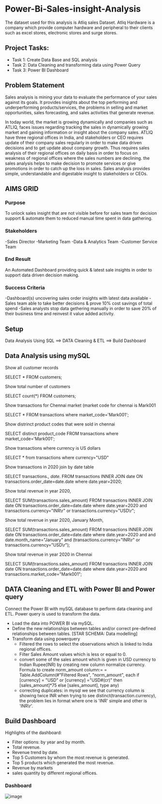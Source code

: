 # Power-Bi-Sales-insight-Analysis
The dataset used for this analysis is Atliq sales Dataset. Atliq Hardware is a company which provide computer hardware and peripheral to their clients such as excel stores, electronic stores and surge stores.

## Project Tasks:
- Task 1: Create Data Base and SQL analysis
- Task 2: Data Cleaning and transforming data using Power Query
- Task 3: Power BI Dashboard

## Problem Statement

Sales analysis is mining your data to evaluate the performance of your sales against its goals. It provides insights about the top performing and underperforming products/services, the problems in selling and market opportunities, sales forecasting, and sales activities that generate revenue.

In today world, the market is growing dynamically and companies such as ATLIQ, faces issues regarding tracking the sales in dynamically growing market and gaining information or insight about the company sales. ATLIQ have three regional offices in India, and stakeholders or CEO requires update of their company sales regularly in order to make data driven decisions and to get update about company growth. Thus requires sales analysis of their regional offices on daily basis in order to focus on weakness of regional offices where the sales numbers are declining. the sales analysis helps to make decision to promote services or give promotions in order to catch up the loss in sales. Sales analysis provides simple, understandable and digestable insight to stakeholders or CEOs.

## AIMS GRID

### Purpose
To unlock sales insight that are not visible before for sales team for decision support & automate them to reduced manual time spent in data gathering.
### Stakeholders
-Sales Director
-Marketing Team
-Data & Analytics Team
-Customer Service Team
### End Result
An Automated Dashboard providing quick & latest sale insights in order to support data driven decision making.
### Success Criteria
-Dashboard(s) uncovering sales order insights with latest data available
-Sales team able to take better decisions & prove 10% cost savings of total spend
-Sales analysts stop data gethering manually in order to save 20% of their business time and reinvest it value added activity.


## Setup

Data Analysis Using SQL ==>  DATA Cleaning & ETL ==> Build Dashboard

## Data Analysis using mySQL
Show all customer records

SELECT * FROM customers;

Show total number of customers

SELECT count(*) FROM customers;

Show transactions for Chennai market (market code for chennai is Mark001

SELECT * FROM transactions where market_code='Mark001';

Show distrinct product codes that were sold in chennai

SELECT distinct product_code FROM transactions where market_code='Mark001';

Show transactions where currency is US dollars

SELECT * from transactions where currency="USD"

Show transactions in 2020 join by date table

SELECT transactions.*, date.* FROM transactions INNER JOIN date ON transactions.order_date=date.date where date.year=2020;

Show total revenue in year 2020,

SELECT SUM(transactions.sales_amount) FROM transactions INNER JOIN date ON transactions.order_date=date.date where date.year=2020 and transactions.currency="INR\r" or transactions.currency="USD\r";

Show total revenue in year 2020, January Month,

SELECT SUM(transactions.sales_amount) FROM transactions INNER JOIN date ON transactions.order_date=date.date where date.year=2020 and and date.month_name="January" and (transactions.currency="INR\r" or transactions.currency="USD\r");

Show total revenue in year 2020 in Chennai

SELECT SUM(transactions.sales_amount) FROM transactions INNER JOIN date ON transactions.order_date=date.date where date.year=2020 and transactions.market_code="Mark001";

## DATA Cleaning and ETL with Power BI and Power query
Connect the Power BI with mySQL database to perform data cleaning and ETL. Power query is used to transform the data.

- Load the data into POWER BI via mySQL.
- Define the new relationships between tables and/or correct pre-defined relationships between tables. [STAR SCHEMA: Data modelling]
- Transform data using powerquery
  - Filtered the rows to select the observations which is linked to India regional offices.
  - Filter Sales Amount values which is less or equal to 0.
  - convert some of the sales amount which is given in USD currency to Indian Rupee(INR) by creating new column normalize        currency. Formula to create norm_amount column:=
  = Table.AddColumn(#"Filtered Rows", "norm_amount", each if [currency] = "USD" or [currency] ="USD#(cr)" then [sales_amount]*75 else [sales_amount], type any)
  - correcting duplicates: in mysql we see that currency column is showing twice INR when trying to see distinct(transaction.currency), the problem lies in format where one is 'INR' simple and other is 'INR\r'.

## Build Dashboard
Highlights of the dashboard:
- Filter options: by year and by month.
- Total revenue.
- Revenue trend by date.
- Top 5 Customers by whom the most revenue is generated.
- Top 5 products which generated the most revenue.
- Revenue by markets
- sales quantity by different regional offices.

### Dashboard

![image](https://user-images.githubusercontent.com/60096598/152989985-03e9d743-712c-4cf8-bcf1-9de8b6485288.png)
